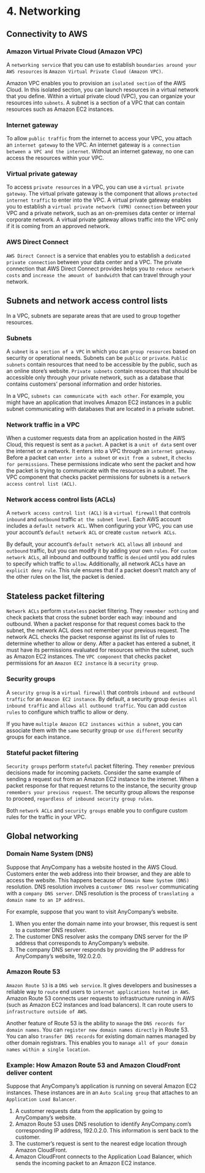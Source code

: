 # 4. Networking

## Connectivity to AWS
### Amazon Virtual Private Cloud (Amazon VPC)
A `networking service` that you can use to establish `boundaries around your AWS resources` is `Amazon Virtual Private Cloud (Amazon VPC)`.

Amazon VPC enables you to provision an `isolated section` of the AWS Cloud. In this isolated section, you can launch resources in a virtual network that you define. Within a virtual private cloud (VPC), you can organize your resources into `subnets`. A subnet is a section of a VPC that can contain resources such as Amazon EC2 instances.

### Internet gateway
To allow `public traffic` from the internet to access your VPC, you attach an `internet gateway` to the VPC. An internet gateway is `a connection between a VPC and the internet`. Without an internet gateway, no one can access the resources within your VPC.

### Virtual private gateway
To access `private resources` in a VPC, you can use a `virtual private gateway`. The virtual private gateway is the component that allows `protected internet traffic` to enter into the VPC. A virtual private gateway enables you to establish a `virtual private network (VPN) connection` between your VPC and a private network, such as an on-premises data center or internal corporate network. A virtual private gateway allows traffic into the VPC only if it is coming from an approved network.

### AWS Direct Connect
`AWS Direct Connect` is a service that enables you to establish a `dedicated private connection` between your data center and a VPC. The private connection that AWS Direct Connect provides helps you to `reduce network costs` and `increase the amount of bandwidth` that can travel through your network.

## Subnets and network access control lists
In a VPC, subnets are separate areas that are used to group together resources.
### Subnets
A `subnet` is `a section of a VPC` in which you can `group resources` based on security or operational needs. Subnets can be `public` or `private`. `Public subnets` contain resources that need to be accessible by the public, such as an online store’s website. `Private subnets` contain resources that should be accessible only through your private network, such as a database that contains customers’ personal information and order histories. 

In a VPC, `subnets can communicate with each other`. For example, you might have an application that involves Amazon EC2 instances in a public subnet communicating with databases that are located in a private subnet.

### Network traffic in a VPC
When a customer requests data from an application hosted in the AWS Cloud, this request is sent as a `packet`. A packet is a `unit of data` sent over the internet or a network. It enters into a VPC through an `internet gateway`. Before a packet can `enter into a subnet` or `exit from a subnet`, it `checks for permissions`. These permissions indicate who sent the packet and how the packet is trying to communicate with the resources in a subnet. The VPC component that checks packet permissions for subnets is a `network access control list (ACL)`.

### Network access control lists (ACLs)
A `network access control list (ACL)` is a `virtual firewall` that controls `inbound` and `outbound` traffic `at the subnet level`. Each AWS account includes a `default network ACL`. When configuring your VPC, you can use your account’s `default network ACL` or create `custom network ACLs`. 

By default, your account’s `default network ACL` `allows` all `inbound and outbound` traffic, but you can modify it by adding your own `rules`. For `custom network ACLs`, all inbound and outbound traffic is `denied` until you add rules to specify which traffic to `allow`. Additionally, all network ACLs have an `explicit deny rule`. This rule ensures that if a packet doesn’t match any of the other rules on the list, the packet is denied. 

## Stateless packet filtering
`Network ACLs` perform `stateless` packet filtering. They `remember nothing` and check packets that cross the subnet border each way: inbound and outbound. When a packet response for that request comes back to the subnet, the network ACL does not remember your previous request. The network ACL checks the packet response against its list of rules to determine whether to allow or deny. After a packet has entered a subnet, it must have its permissions evaluated for resources within the subnet, such as Amazon EC2 instances. The `VPC component` that checks packet permissions for an `Amazon EC2 instance` is a `security group`.

### Security groups
A `security group` is a `virtual firewall` that controls `inbound and outbound traffic` for an `Amazon EC2 instance`. By default, a security group `denies all inbound traffic` and `allows all outbound traffic`. You can add `custom rules` to configure which traffic to allow or deny.

If you have `multiple Amazon EC2 instances within a subnet`, you can associate them with the `same` security group or `use different` security groups for each instance. 

### Stateful packet filtering
`Security groups` perform `stateful` packet filtering. They `remember` previous decisions made for incoming packets. Consider the same example of sending a request out from an Amazon EC2 instance to the internet. When a packet response for that request returns to the instance, the security group `remembers your previous request`. The security group allows the response to proceed, `regardless of inbound security group rules`.

Both `network ACLs` and `security groups` enable you to configure custom rules for the traffic in your VPC.

## Global networking
### Domain Name System (DNS)
Suppose that AnyCompany has a website hosted in the AWS Cloud. Customers enter the web address into their browser, and they are able to access the website. This happens because of `Domain Name System (DNS)` resolution. DNS resolution involves a `customer DNS resolver` communicating with a `company DNS server`. DNS resolution is the process of `translating a domain name to an IP address`. 

For example, suppose that you want to visit AnyCompany’s website. 
1. When you enter the domain name into your browser, this request is sent to a customer DNS resolver. 
2. The customer DNS resolver asks the company DNS server for the IP address that corresponds to AnyCompany’s website.
3. The company DNS server responds by providing the IP address for AnyCompany’s website, 192.0.2.0.

### Amazon Route 53
`Amazon Route 53` is a `DNS web service`. It gives developers and businesses a reliable way to `route` end users to `internet applications hosted in AWS`. Amazon Route 53 connects user requests to infrastructure running in AWS (such as Amazon EC2 instances and load balancers). It can route users to `infrastructure outside of AWS`.

Another feature of Route 53 is the ability to `manage` the `DNS records for domain names`. You can `register new domain names directly` in Route 53. You can also `transfer DNS records` for existing domain names managed by other domain registrars. This enables you to `manage all of your domain names within a single location`.

### Example: How Amazon Route 53 and Amazon CloudFront deliver content
Suppose that AnyCompany’s application is running on several Amazon EC2 instances. These instances are in an `Auto Scaling group` that attaches to an `Application Load Balancer`. 
1. A customer requests data from the application by going to AnyCompany’s website. 
2. Amazon Route 53 uses DNS resolution to identify AnyCompany.com’s corresponding IP address, 192.0.2.0. This information is sent back to the customer. 
3. The customer’s request is sent to the nearest edge location through Amazon CloudFront. 
4. Amazon CloudFront connects to the Application Load Balancer, which sends the incoming packet to an Amazon EC2 instance.
















